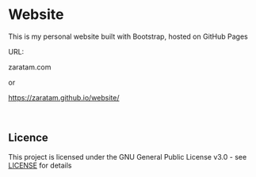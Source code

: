 # Website

This is my personal website built with Bootstrap, hosted on GitHub Pages

URL:

zaratam.com

or

https://zaratam.github.io/website/

<br>

## Licence

This project is licensed under the GNU General Public License v3.0 - see [LICENSE](https://github.com/ZaraTam/website/commit/ac47b4d56f48db1c4d5ad6d4d42f67b68c10de99) for details
